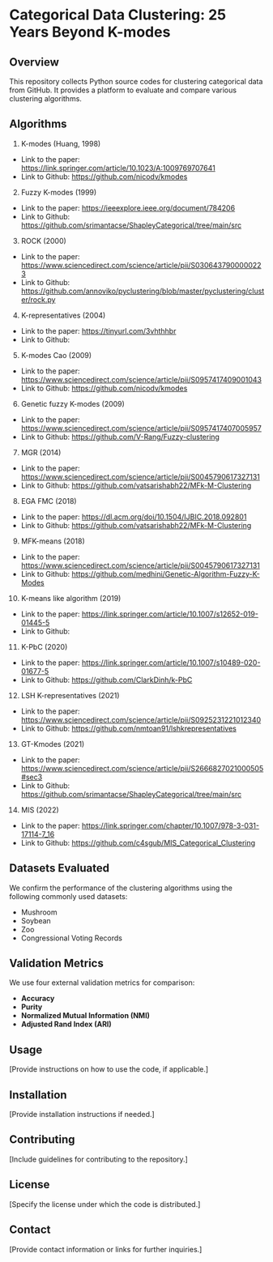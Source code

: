 # Categorical Data Clustering: 25 Years Beyond K-modes

## Overview
This repository collects Python source codes for clustering categorical data from GitHub. It provides a platform to evaluate and compare various clustering algorithms.

## Algorithms
1. K-modes (Huang, 1998)
- Link to the paper: https://link.springer.com/article/10.1023/A:1009769707641
- Link to Github: https://github.com/nicodv/kmodes
2. Fuzzy K-modes (1999)
- Link to the paper: https://ieeexplore.ieee.org/document/784206
- Link to Github: https://github.com/srimantacse/ShapleyCategorical/tree/main/src
3. ROCK (2000)
- Link to the paper: https://www.sciencedirect.com/science/article/pii/S0306437900000223
- Link to Github: https://github.com/annoviko/pyclustering/blob/master/pyclustering/cluster/rock.py
4. K-representatives (2004)
- Link to the paper: https://tinyurl.com/3vhthhbr
- Link to Github:
5. K-modes Cao (2009)
- Link to the paper: https://www.sciencedirect.com/science/article/pii/S0957417409001043
- Link to Github: https://github.com/nicodv/kmodes
6. Genetic fuzzy K-modes (2009)
- Link to the paper: https://www.sciencedirect.com/science/article/pii/S0957417407005957
- Link to Github: https://github.com/V-Rang/Fuzzy-clustering
7. MGR (2014)
- Link to the paper: https://www.sciencedirect.com/science/article/pii/S0045790617327131
- Link to Github: https://github.com/vatsarishabh22/MFk-M-Clustering
8. EGA FMC (2018)
- Link to the paper: https://dl.acm.org/doi/10.1504/IJBIC.2018.092801
- Link to Github: https://github.com/vatsarishabh22/MFk-M-Clustering  
9. MFK-means (2018)
- Link to the paper: https://www.sciencedirect.com/science/article/pii/S0045790617327131
- Link to Github: https://github.com/medhini/Genetic-Algorithm-Fuzzy-K-Modes
10. K-means like algorithm (2019)
- Link to the paper: https://link.springer.com/article/10.1007/s12652-019-01445-5
- Link to Github:
11. K-PbC (2020)
- Link to the paper: https://link.springer.com/article/10.1007/s10489-020-01677-5
- Link to Github: https://github.com/ClarkDinh/k-PbC
12. LSH K-representatives (2021)
- Link to the paper: https://www.sciencedirect.com/science/article/pii/S0925231221012340
- Link to Github: https://github.com/nmtoan91/lshkrepresentatives
13. GT-Kmodes (2021)
- Link to the paper: https://www.sciencedirect.com/science/article/pii/S2666827021000505#sec3
- Link to Github: https://github.com/srimantacse/ShapleyCategorical/tree/main/src
14. MIS (2022)
- Link to the paper: https://link.springer.com/chapter/10.1007/978-3-031-17114-7_16
- Link to Github: https://github.com/c4sgub/MIS_Categorical_Clustering
  
## Datasets Evaluated
We confirm the performance of the clustering algorithms using the following commonly used datasets:
- Mushroom
- Soybean
- Zoo
- Congressional Voting Records

## Validation Metrics
We use four external validation metrics for comparison:
- **Accuracy**
- **Purity**
- **Normalized Mutual Information (NMI)**
- **Adjusted Rand Index (ARI)**

## Usage
[Provide instructions on how to use the code, if applicable.]

## Installation
[Provide installation instructions if needed.]

## Contributing
[Include guidelines for contributing to the repository.]

## License
[Specify the license under which the code is distributed.]

## Contact
[Provide contact information or links for further inquiries.]


